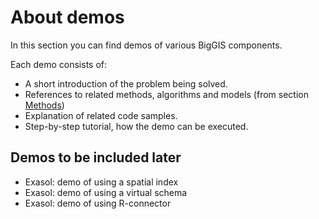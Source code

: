 # About demos

In this section you can find demos of various BigGIS components.

Each demo consists of:

- A short introduction of the problem being solved.
- References to related methods, algorithms and models (from section [Methods](../methods))
- Explanation of related code samples.
- Step-by-step tutorial, how the demo can be executed.

## Demos to be included later

- Exasol: demo of using a spatial index
- Exasol: demo of using a virtual schema
- Exasol: demo of using R-connector
